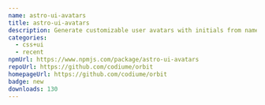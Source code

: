 ```yaml
---
name: astro-ui-avatars
title: astro-ui-avatars
description: Generate customizable user avatars with initials from names
categories:
  - css+ui
  - recent
npmUrl: https://www.npmjs.com/package/astro-ui-avatars
repoUrl: https://github.com/codiume/orbit
homepageUrl: https://github.com/codiume/orbit
badge: new
downloads: 130
---
```

